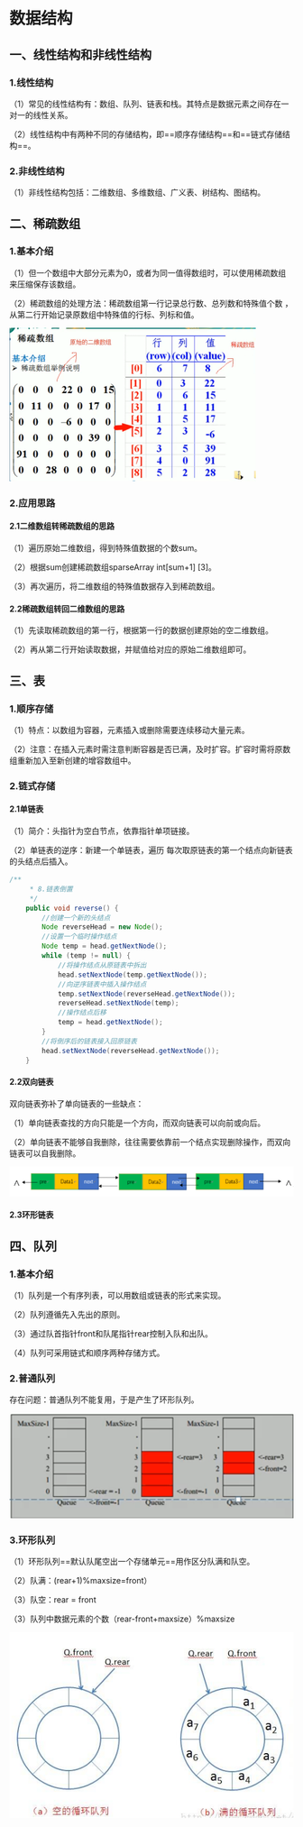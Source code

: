 # 数据结构

## 一、线性结构和非线性结构

### 1.线性结构

（1）常见的线性结构有：数组、队列、链表和栈。其特点是数据元素之间存在一对一的线性关系。

（2）线性结构中有两种不同的存储结构，即==顺序存储结构==和==链式存储结构==。

### 2.非线性结构

（1）非线性结构包括：二维数组、多维数组、广义表、树结构、图结构。

## 二、稀疏数组

### 1.基本介绍

（1）但一个数组中大部分元素为0，或者为同一值得数组时，可以使用稀疏数组来压缩保存该数组。

（2）稀疏数组的处理方法：稀疏数组第一行记录总行数、总列数和特殊值个数 ，从第二行开始记录原数组中特殊值的行标、列标和值。

<img src="image-20210204033532348.png" alt="image-20210204033532348" style="zoom:50%;" />	

### 2.应用思路

#### 2.1二维数组转稀疏数组的思路

（1）遍历原始二维数组，得到特殊值数据的个数sum。

（2）根据sum创建稀疏数组sparseArray int[sum+1] [3]。

（3）再次遍历，将二维数组的特殊值数据存入到稀疏数组。

#### 2.2稀疏数组转回二维数组的思路

（1）先读取稀疏数组的第一行，根据第一行的数据创建原始的空二维数组。

（2）再从第二行开始读取数据，并赋值给对应的原始二维数组即可。

## 三、表

### 1.顺序存储

（1）特点：以数组为容器，元素插入或删除需要连续移动大量元素。

（2）注意：在插入元素时需注意判断容器是否已满，及时扩容。扩容时需将原数组重新加入至新创建的增容数组中。

### 2.链式存储

#### 2.1单链表

（1）简介：头指针为空白节点，依靠指针单项链接。

（2）单链表的逆序：新建一个单链表，遍历 每次取原链表的第一个结点向新链表的头结点后插入。

```java
/**
     * 8.链表倒置
     */
    public void reverse() {
        //创建一个新的头结点
        Node reverseHead = new Node();
        //设置一个临时操作结点
        Node temp = head.getNextNode();
        while (temp != null) {
            //将操作结点从原链表中拆出
            head.setNextNode(temp.getNextNode());
            //向逆序链表中插入操作结点
            temp.setNextNode(reverseHead.getNextNode());
            reverseHead.setNextNode(temp);
            //操作结点后移
            temp = head.getNextNode();
        }
        //将倒序后的链表接入回原链表
        head.setNextNode(reverseHead.getNextNode());
    }
```

#### 2.2双向链表

双向链表弥补了单向链表的一些缺点：

（1）单向链表查找的方向只能是一个方向，而双向链表可以向前或向后。

（2）单向链表不能够自我删除，往往需要依靠前一个结点实现删除操作，而双向链表可以自我删除。

![image-20210208042343683](image-20210208042343683.png)	

#### 2.3环形链表



## 四、队列

### 1.基本介绍

（1）队列是一个有序列表，可以用数组或链表的形式来实现。

（2）队列遵循先入先出的原则。

（3）通过队首指针front和队尾指针rear控制入队和出队。

（4）队列可采用链式和顺序两种存储方式。

### 2.普通队列

存在问题：普通队列不能复用，于是产生了环形队列。

![image-20210204144042293](image-20210204144042293.png)	

### 3.环形队列

（1）环形队列==默认队尾空出一个存储单元==用作区分队满和队空。

（2）队满：(rear+1)%maxsize=front）

（3）队空：rear = front

（3）队列中数据元素的个数（rear-front+maxsize）%maxsize

![image-20210206174108366](image-20210206174108366.png)		